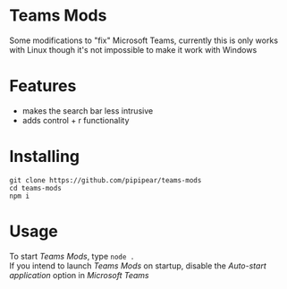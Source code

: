 # Teams Mods
Some modifications to "fix" Microsoft Teams, currently this is only works with Linux though it's not impossible to make it work with Windows

# Features
- makes the search bar less intrusive
- adds control + r functionality

# Installing
```
git clone https://github.com/pipipear/teams-mods
cd teams-mods
npm i
```

# Usage
To start _Teams Mods_, type `node .`  
If you intend to launch _Teams Mods_ on startup, disable the _Auto-start application_ option in _Microsoft Teams_
